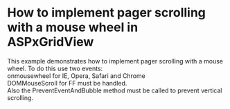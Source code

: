 # How to implement pager scrolling with a mouse wheel in ASPxGridView


<p>This example demonstrates how to implement pager scrolling with a mouse wheel. To do this use two events:<br />
onmousewheel for IE, Opera, Safari and Chrome<br />
DOMMouseScroll for FF must be handled.<br />
Also the PreventEventAndBubble method must be called to prevent vertical scrolling.</p>

<br/>


